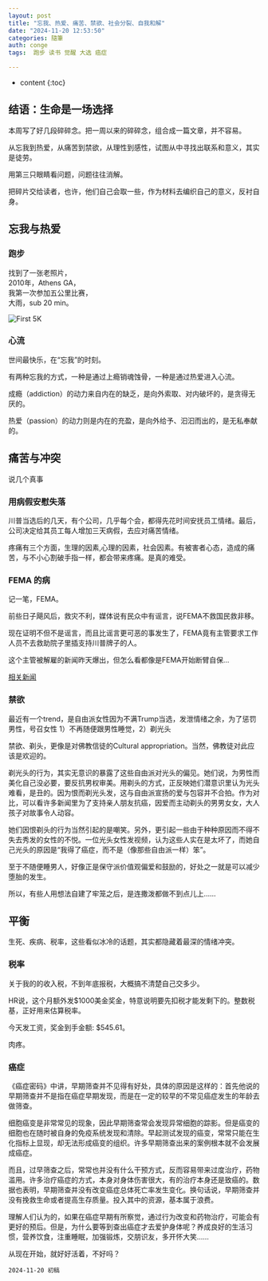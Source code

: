 ```yaml
---
layout: post
title: "忘我、热爱、痛苦、禁欲、社会分裂、自我和解"
date: "2024-11-20 12:53:50"
categories: 隨筆
auth: conge
tags:  跑步 读书 觉醒 大选 癌症

---
```

* content
{:toc}

## 结语：生命是一场选择

本周写了好几段碎碎念。把一周以来的碎碎念，组合成一篇文章，并不容易。

从忘我到热爱，从痛苦到禁欲，从理性到感性，试图从中寻找出联系和意义，其实是徒劳。

用第三只眼睛看问题，问题往往消解。

把碎片交给读者，也许，他们自己会取一些，作为材料去编织自己的意义，反衬自身。





## 忘我与热爱

### 跑步

找到了一张老照片，  
2010年，Athens GA，  
我第一次参加五公里比赛，  
大雨，sub 20 min。

![First 5K](https://s3.c.im/media_attachments/files/113/483/045/095/584/505/original/7f1ea6435e1c6baa.png)

### 心流

世间最快乐，在“忘我”的时刻。

有两种忘我的方式，一种是通过上瘾销魂蚀骨，一种是通过热爱进入心流。

成瘾（addiction）的动力来自内在的缺乏，是向外索取、对内破坏的，是贪得无厌的。

热爱（passion）的动力则是内在的充盈，是向外给予、汩汩而出的，是无私奉献的。

## 痛苦与冲突

说几个真事

### 用病假安慰失落

川普当选后的几天，有个公司，几乎每个会，都得先花时间安抚员工情绪。最后，公司决定给其员工每人增加三天病假，去应对痛苦情绪。

疼痛有三个方面，生理的因素,心理的因素，社会因素。有被害者心态，造成的痛苦，与不小心割破手指一样，都会带来疼痛。是真的难受。

### FEMA 的病

记一笔，FEMA。 

前些日子飓风后，救灾不利，媒体说有民众中有谣言，说FEMA不救国民救非移。

现在证明不但不是谣言，而且比谣言更可恶的事发生了，FEMA竟有主管要求工作人员不去救助院子里插支持川普牌子的人。

这个主管被解雇的新闻昨天爆出，但怎么看都像是FEMA开始断臂自保...

[相关新闻](https://www.pbs.org/newshour/politics/fema-fires-employee-who-told-workers-to-avoid-helping-trump-supporters-after-hurricane)

### 禁欲

最近有一个trend，是自由派女性因为不满Trump当选，发泄情绪之余，为了惩罚男性，号召女性 1）不再随便跟男性睡觉，2）剃光头

禁欲、剃头，更像是对佛教信徒的Cultural appropriation。当然，佛教徒对此应该是欢迎的。

剃光头的行为，其实无意识的暴露了这些自由派对光头的偏见。她们说，为男性而美化自己没必要，要反抗男权审美。用剃头的方式，正反映她们潜意识里认为光头难看，是丑的。因为恨而剃光头发，这与自由派宣扬的爱与包容并不合拍。作为对比，可以看许多新闻里为了支持亲人朋友抗癌，因爱而主动剃头的男男女女，大人孩子对故事令人动容。

她们因恨剃头的行为当然引起的是嘲笑。另外，更引起一些由于种种原因而不得不失去秀发的女性的不悦。一位光头女性发视频，认为这些人实在是太坏了，而她自己光头的原因是“我得了癌症，而不是（像那些自由派一样）笨”。

至于不随便睡男人，好像正是保守派价值观偏爱和鼓励的，好处之一就是可以减少堕胎的发生。

所以，有些人用想法自建了牢笼之后，是连撒泼都做不到点儿上……

## 平衡

生死、疾病、税率，这些看似冰冷的话题，其实都隐藏着最深的情绪冲突。

### 税率

关于我的的收入税，不到年底报税，大概搞不清楚自己交多少。

HR说，这个月额外发$1000美金奖金，特意说明要先扣税才能发剩下的。整数税基，正好用来估算税率。

今天发工资，奖金到手金额: $545.61。

肉疼。

### 癌症

《癌症密码》中讲，早期筛查并不见得有好处，具体的原因是这样的：首先他说的早期筛查并不是指在癌症早期发现，而是在一定的较早的不常见癌症发生的年龄去做筛查。

细胞癌变是非常常见的现象，因此早期筛查常会发现异常细胞的踪影。但是癌变的细胞也在随时被自身的免疫系统发现和清除。早起测试发现的癌变，常常只能在生化指标上显现，却无法形成癌变的组织。许多早期筛查出来的案例根本就不会发展成癌症。

而且，过早筛查之后，常常也并没有什么干预方式，反而容易带来过度治疗，药物滥用。许多治疗癌症的方式，本身对身体伤害很大，有的治疗本身还是致癌的。数据也表明，早期筛查并没有改变癌症总体死亡率发生变化。换句话说，早期筛查并没有挽救生命或者提高生存质量。投入其中的资源，基本属于浪费。

理解人们认为的，如果在癌症早期有所察觉，通过行为改变和药物治疗，可能会有更好的预后。但是，为什么要等到查出癌症才去爱护身体呢？养成良好的生活习惯，营养饮食，注重睡眠，加强锻炼，交朋识友，多开怀大笑……

从现在开始，就好好活着，不好吗？



```
2024-11-20 初稿
```
